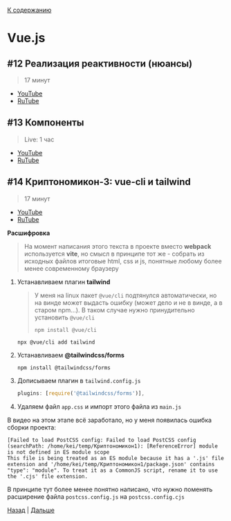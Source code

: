 [К содержанию](../readme.md#введение-в-web-разработку)

# Vue.js

## #12 Реализация реактивности (нюансы)

>17 минут

* [YouTube](https://www.youtube.com/watch?v=tt6VERYoBwE)
* [RuTube](https://rutube.ru/video/01f5dfb906d549d0b70d823c6f65c08e/)

## #13 Компоненты

>Live: 1 час

* [YouTube](https://www.youtube.com/watch?v=Mu3S9LBvuf8)
* [RuTube](https://rutube.ru/video/3d2d34498a53b4de7ce938add681c80c/?t=230&r=plwd)

## #14 Криптономикон-3: vue-cli и tailwind

>17 минут

* [YouTube](https://www.youtube.com/watch?v=p5y4lPbYee4)
* [RuTube](https://rutube.ru/video/5ea99b949996ae7e38fb927a76be3f0d/)


**Расшифровка**

>На момент написания этого текста в проекте вместо **webpack** используется **vite**, но смысл в принципе тот же - собрать из исходных файлов итоговые html, css и js, понятные любому более менее современному браузеру

1. Устанавливаем плагин **tailwind**

    >У меня на linux пакет `@vue/cli` подтянулся автоматически, но на винде может выдасть ошибку (может дело и не в винде, а в старом npm...). В таком случае нужно принудительно установить `@vue/cli`
    >
    >```
    >npm install @vue/cli
    >```

    ```
    npx @vue/cli add tailwind
    ```

1. Устанавливаем **@tailwindcss/forms**

    ```
    npm install @tailwindcss/forms
    ```

1. Дописываем плагин в `tailwind.config.js`

    ```js
    plugins: [require('@tailwindcss/forms')],
    ```

1. Удаляем файл `app.css` и импорт этого файла из `main.js`

В видео на этом этапе всё заработало, но у меня появилась ошибка сборки проекта: 

```
[Failed to load PostCSS config: Failed to load PostCSS config (searchPath: /home/kei/temp/Криптономикон1): [ReferenceError] module is not defined in ES module scope
This file is being treated as an ES module because it has a '.js' file extension and '/home/kei/temp/Криптономикон1/package.json' contains "type": "module". To treat it as a CommonJS script, rename it to use the '.cjs' file extension.
```

В принципе тут более менее понятно написано, что нужно поменять расширение файла `postcss.config.js` на `postcss.config.cjs`

[Назад](./web_05.md) | [Дальше](./web_07.md)
